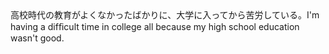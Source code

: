 <tr><td>高校時代の教育がよくなかったばかりに、大学に入ってから苦労している。<td><tr><tr><td>I'm having a difﬁcult time in college all because my high school education wasn't good.<td><tr></table>

